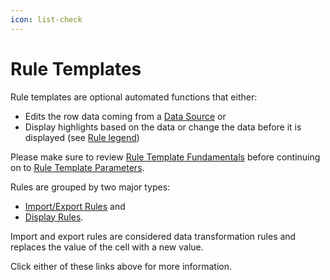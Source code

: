 ```yaml
---
icon: list-check
---
```


# Rule Templates

Rule templates are optional automated functions that either:

* Edits the row data coming from a [Data Source](../../fundamentals/data-sources.md)  or&#x20;
* Display highlights based on the data or change the data before it is displayed (see [Rule legend](./#rule-legend))

Please make sure to review [Rule Template Fundamentals](../../fundamentals/rule-templates.md) before continuing on to [Rule Template Parameters](../../advanced/advanced-scripting.md).

Rules are grouped by two major types: &#x20;

* [Import/Export Rules](import-export.md) and&#x20;
* [Display Rules](display/).&#x20;

Import and export rules are considered data transformation rules and replaces the value of the cell with a new value.

Click either of these links above for more information.
